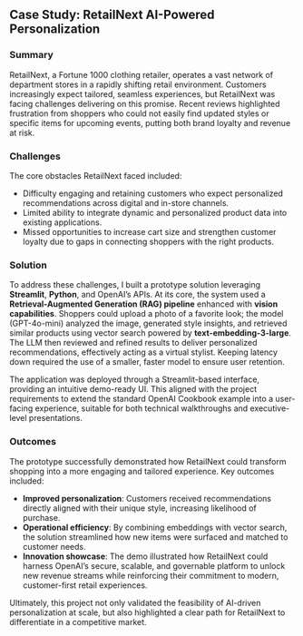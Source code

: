 ## Case Study: RetailNext AI-Powered Personalization

### Summary

RetailNext, a Fortune 1000 clothing retailer, operates a vast network of department stores in a rapidly shifting retail environment. Customers increasingly expect tailored, seamless experiences, but RetailNext was facing challenges delivering on this promise. Recent reviews highlighted frustration from shoppers who could not easily find updated styles or specific items for upcoming events, putting both brand loyalty and revenue at risk.

### Challenges

The core obstacles RetailNext faced included:

* Difficulty engaging and retaining customers who expect personalized recommendations across digital and in-store channels.
* Limited ability to integrate dynamic and personalized product data into existing applications.
* Missed opportunities to increase cart size and strengthen customer loyalty due to gaps in connecting shoppers with the right products.

### Solution

To address these challenges, I built a prototype solution leveraging **Streamlit**, **Python**, and OpenAI’s APIs. At its core, the system used a **Retrieval-Augmented Generation (RAG) pipeline** enhanced with **vision capabilities**. Shoppers could upload a photo of a favorite look; the model (GPT-4o-mini) analyzed the image, generated style insights, and retrieved similar products using vector search powered by **text-embedding-3-large**. The LLM then reviewed and refined results to deliver personalized recommendations, effectively acting as a virtual stylist. Keeping latency down required the use of a smaller, faster model to ensure user retention. 

The application was deployed through a Streamlit-based interface, providing an intuitive demo-ready UI. This aligned with the project requirements to extend the standard OpenAI Cookbook example into a user-facing experience, suitable for both technical walkthroughs and executive-level presentations.

### Outcomes

The prototype successfully demonstrated how RetailNext could transform shopping into a more engaging and tailored experience. Key outcomes included:

* **Improved personalization**: Customers received recommendations directly aligned with their unique style, increasing likelihood of purchase.
* **Operational efficiency**: By combining embeddings with vector search, the solution streamlined how new items were surfaced and matched to customer needs.
* **Innovation showcase**: The demo illustrated how RetailNext could harness OpenAI’s secure, scalable, and governable platform to unlock new revenue streams while reinforcing their commitment to modern, customer-first retail experiences.

Ultimately, this project not only validated the feasibility of AI-driven personalization at scale, but also highlighted a clear path for RetailNext to differentiate in a competitive market.

